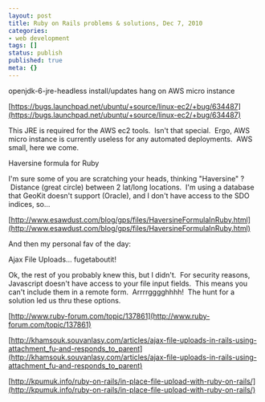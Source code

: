 ```yaml
---
layout: post
title: Ruby on Rails problems & solutions, Dec 7, 2010
categories: 
- web development
tags: []
status: publish
published: true
meta: {}
---
```


openjdk-6-jre-headless install/updates hang on AWS micro instance



[https://bugs.launchpad.net/ubuntu/+source/linux-ec2/+bug/634487](https://bugs.launchpad.net/ubuntu/+source/linux-ec2/+bug/634487)



This JRE is required for the AWS ec2 tools.  Isn't that special.  Ergo, AWS micro instance is currently useless for any automated deployments.  AWS small, here we come.



Haversine formula for Ruby



I'm sure some of you are scratching your heads, thinking "Haversine" ?  Distance (great circle) between 2 lat/long locations.  I'm using a database that GeoKit doesn't support (Oracle), and I don't have access to the SDO indices, so...



[http://www.esawdust.com/blog/gps/files/HaversineFormulaInRuby.html](http://www.esawdust.com/blog/gps/files/HaversineFormulaInRuby.html)



And then my personal fav of the day:



Ajax File Uploads... fugetaboutit!



Ok, the rest of you probably knew this, but I didn't.  For security reasons, Javascript doesn't have access to your file input fields.  This means you can't include them in a remote form.  Arrrrgggghhhh!  The hunt for a solution led us thru these options.



[http://www.ruby-forum.com/topic/137861](http://www.ruby-forum.com/topic/137861)

[http://khamsouk.souvanlasy.com/articles/ajax-file-uploads-in-rails-using-attachment_fu-and-responds_to_parent](http://khamsouk.souvanlasy.com/articles/ajax-file-uploads-in-rails-using-attachment_fu-and-responds_to_parent)

[http://kpumuk.info/ruby-on-rails/in-place-file-upload-with-ruby-on-rails/](http://kpumuk.info/ruby-on-rails/in-place-file-upload-with-ruby-on-rails/)
